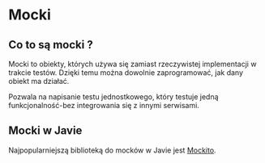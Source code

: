 # Mocki

## Co to są mocki ?

Mocki to obiekty, których używa się zamiast rzeczywistej implementacji w trakcie testów.
Dzięki temu można dowolnie zaprogramować, jak dany obiekt ma działać.

Pozwala na napisanie testu jednostkowego, który testuje jedną funkcjonalność-bez integrowania się z innymi serwisami.


## Mocki w Javie

Najpopularniejszą biblioteką do mocków w Javie jest [Mockito](https://site.mockito.org/).

